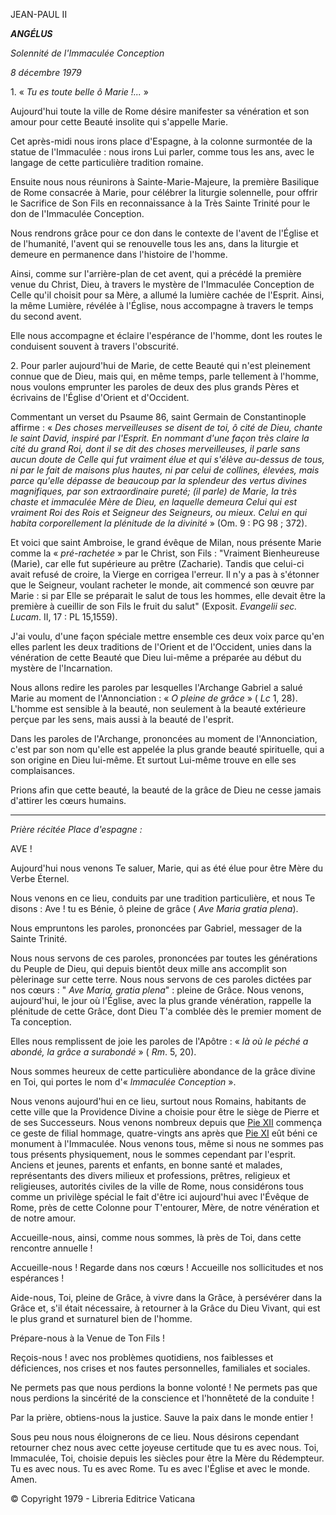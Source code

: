 JEAN-PAUL II

***ANGÉLUS***

*Solennité de l'Immaculée Conception*

*8 décembre 1979*

1. « *Tu es toute belle ô Marie !...* »

Aujourd'hui toute la ville de Rome désire manifester sa vénération et son amour pour cette Beauté insolite qui s'appelle Marie.

Cet après-midi nous irons place d'Espagne, à la colonne surmontée de la statue de l'Immaculée : nous irons Lui parler, comme tous les ans, avec le langage de cette particulière tradition romaine.

Ensuite nous nous réunirons à Sainte-Marie-Majeure, la première Basilique de Rome consacrée à Marie, pour célébrer la liturgie solennelle, pour offrir le Sacrifice de Son Fils en reconnaissance à la Très Sainte Trinité pour le don de l'Immaculée Conception.

Nous rendrons grâce pour ce don dans le contexte de l'avent de l'Église et de l'humanité, l'avent qui se renouvelle tous les ans, dans la liturgie et demeure en permanence dans l'histoire de l'homme.

Ainsi, comme sur l'arrière-plan de cet avent, qui a précédé la première venue du Christ, Dieu, à travers le mystère de l'Immaculée Conception de Celle qu'il choisit pour sa Mère, a allumé la lumière cachée de l'Esprit. Ainsi, la même Lumière, révélée à l'Église, nous accompagne à travers le temps du second avent.

Elle nous accompagne et éclaire l'espérance de l'homme, dont les routes le conduisent souvent à travers l'obscurité.

2. Pour parler aujourd'hui de Marie, de cette Beauté qui n'est pleinement connue que de Dieu, mais qui, en même temps, parle tellement à l'homme, nous voulons emprunter les paroles de deux des plus grands Pères et écrivains de l'Église d'Orient et d'Occident.

Commentant un verset du Psaume 86, saint Germain de Constantinople affirme : « *Des choses merveilleuses se disent de toi, ô cité de Dieu, chante le saint David, inspiré par l'Esprit. En nommant d'une façon très claire la cité du grand Roi, dont il se dit des choses merveilleuses, il parle sans aucun doute de Celle qui fut vraiment élue et qui s'élève au-dessus de tous, ni par le fait de maisons plus hautes, ni par celui de collines, élevées, mais parce qu'elle dépasse de beaucoup par la splendeur des vertus divines magnifiques, par son extraordinaire pureté; (il parle) de Marie, la très chaste et immaculée Mère de Dieu, en laquelle demeura Celui qui est vraiment Roi des Rois et Seigneur des Seigneurs, ou mieux. Celui en qui habita corporellement la plénitude de la divinité* » (Om. 9 : PG 98 ; 372).

Et voici que saint Ambroise, le grand évêque de Milan, nous présente Marie comme la « *pré-rachetée* » par le Christ, son Fils : "Vraiment Bienheureuse (Marie), car elle fut supérieure au prêtre (Zacharie). Tandis que celui-ci avait refusé de croire, la Vierge en corrigea l'erreur. Il n'y a pas à s'étonner que le Seigneur, voulant racheter le monde, ait commencé son œuvre par Marie : si par Elle se préparait le salut de tous les hommes, elle devait être la première à cueillir de son Fils le fruit du salut" (Exposit. *Evangelii sec. Lucam*. II, 17 : PL 15,1559).

J'ai voulu, d'une façon spéciale mettre ensemble ces deux voix parce qu'en elles parlent les deux traditions de l'Orient et de l'Occident, unies dans la vénération de cette Beauté que Dieu lui-même a préparée au début du mystère de l'Incarnation.

Nous allons redire les paroles par lesquelles l'Archange Gabriel a salué Marie au moment de l'Annonciation : « *O pleine de grâce* » ( *Lc* 1, 28). L'homme est sensible à la beauté, non seulement à la beauté extérieure perçue par les sens, mais aussi à la beauté de l'esprit.

Dans les paroles de l'Archange, prononcées au moment de l'Annonciation, c'est par son nom qu'elle est appelée la plus grande beauté spirituelle, qui a son origine en Dieu lui-même. Et surtout Lui-même trouve en elle ses complaisances.

Prions afin que cette beauté, la beauté de la grâce de Dieu ne cesse jamais d'attirer les cœurs humains.

* * *

*Prière récitée Place d'espagne :*

AVE !

Aujourd'hui nous venons Te saluer, Marie, qui as été élue pour être Mère du Verbe Éternel.

Nous venons en ce lieu, conduits par une tradition particulière, et nous Te disons : Ave ! tu es Bénie, ô pleine de grâce ( *Ave Maria gratia plena*).

Nous empruntons les paroles, prononcées par Gabriel, messager de la Sainte Trinité.

Nous nous servons de ces paroles, prononcées par toutes les générations du Peuple de Dieu, qui depuis bientôt deux mille ans accomplit son pèlerinage sur cette terre. Nous nous servons de ces paroles dictées par nos cœurs : " *Ave Maria, gratia plena*" : pleine de Grâce. Nous venons, aujourd'hui, le jour où l'Église, avec la plus grande vénération, rappelle la plénitude de cette Grâce, dont Dieu T'a comblée dès le premier moment de Ta conception.

Elles nous remplissent de joie les paroles de l'Apôtre : « *là où le péché a abondé, la grâce a surabondé* » ( *Rm*. 5, 20).

Nous sommes heureux de cette particulière abondance de la grâce divine en Toi, qui portes le nom d'« *lmmaculée Conception* ».

Nous venons aujourd'hui en ce lieu, surtout nous Romains, habitants de cette ville que la Providence Divine a choisie pour être le siège de Pierre et de ses Successeurs. Nous venons nombreux depuis que [Pie XII](/content/pius-xii/fr.html) commença ce geste de filial hommage, quatre-vingts ans après que [Pie XI](/content/pius-xi/fr.html) eût béni ce monument à l'Immaculée. Nous venons tous, même si nous ne sommes pas tous présents physiquement, nous le sommes cependant par l'esprit. Anciens et jeunes, parents et enfants, en bonne santé et malades, représentants des divers milieux et professions, prêtres, religieux et religieuses, autorités civiles de la ville de Rome, nous considérons tous comme un privilège spécial le fait d'être ici aujourd'hui avec l'Évêque de Rome, près de cette Colonne pour T'entourer, Mère, de notre vénération et de notre amour.

Accueille-nous, ainsi, comme nous sommes, là près de Toi, dans cette rencontre annuelle !

Accueille-nous ! Regarde dans nos cœurs ! Accueille nos sollicitudes et nos espérances !

Aide-nous, Toi, pleine de Grâce, à vivre dans la Grâce, à persévérer dans la Grâce et, s'il était nécessaire, à retourner à la Grâce du Dieu Vivant, qui est le plus grand et surnaturel bien de l'homme.

Prépare-nous à la Venue de Ton Fils !

Reçois-nous ! avec nos problèmes quotidiens, nos faiblesses et déficiences, nos crises et nos fautes personnelles, familiales et sociales.

Ne permets pas que nous perdions la bonne volonté ! Ne permets pas que nous perdions la sincérité de la conscience et l'honnêteté de la conduite !

Par la prière, obtiens-nous la justice. Sauve la paix dans le monde entier !

Sous peu nous nous éloignerons de ce lieu. Nous désirons cependant retourner chez nous avec cette joyeuse certitude que tu es avec nous. Toi, Immaculée, Toi, choisie depuis les siècles pour être la Mère du Rédempteur. Tu es avec nous. Tu es avec Rome. Tu es avec l'Église et avec le monde. Amen.

© Copyright 1979 - Libreria Editrice Vaticana